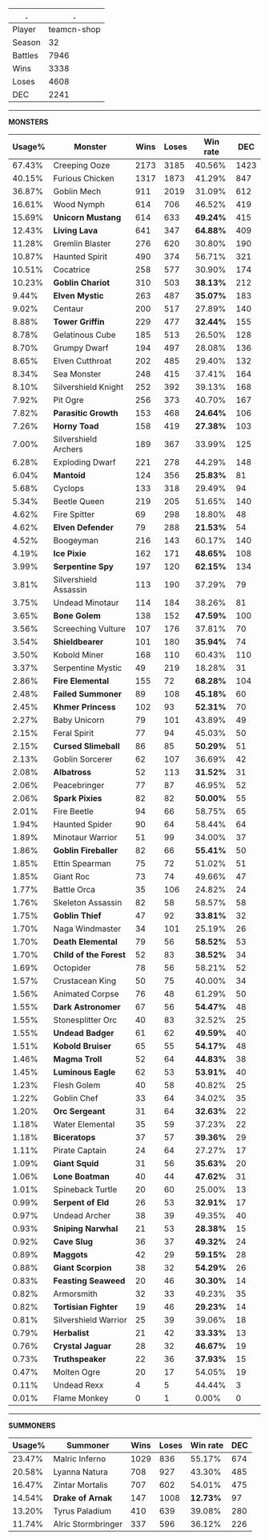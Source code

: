 .|.
|-|-
Player|teamcn-shop
Season|32
Battles|7946
Wins|3338
Loses|4608
DEC|2241

---
**MONSTERS**

Usage%|Monster|Wins|Loses|Win rate|DEC|
-|-|-|-|-|-|
67.43%|Creeping Ooze|2173|3185|40.56%|1423|
40.15%|Furious Chicken|1317|1873|41.29%|847|
36.87%|Goblin Mech|911|2019|31.09%|612|
16.61%|Wood Nymph|614|706|46.52%|419|
15.69%|**Unicorn Mustang**|614|633|**49.24%**|415|
12.43%|**Living Lava**|641|347|**64.88%**|409|
11.28%|Gremlin Blaster|276|620|30.80%|190|
10.87%|Haunted Spirit|490|374|56.71%|321|
10.51%|Cocatrice|258|577|30.90%|174|
10.23%|**Goblin Chariot**|310|503|**38.13%**|212|
9.44%|**Elven Mystic**|263|487|**35.07%**|183|
9.02%|Centaur|200|517|27.89%|140|
8.88%|**Tower Griffin**|229|477|**32.44%**|155|
8.78%|Gelatinous Cube|185|513|26.50%|128|
8.70%|Grumpy Dwarf|194|497|28.08%|136|
8.65%|Elven Cutthroat|202|485|29.40%|132|
8.34%|Sea Monster|248|415|37.41%|164|
8.10%|Silvershield Knight|252|392|39.13%|168|
7.92%|Pit Ogre|256|373|40.70%|167|
7.82%|**Parasitic Growth**|153|468|**24.64%**|106|
7.26%|**Horny Toad**|158|419|**27.38%**|103|
7.00%|Silvershield Archers|189|367|33.99%|125|
6.28%|Exploding Dwarf|221|278|44.29%|148|
6.04%|**Mantoid**|124|356|**25.83%**|81|
5.68%|Cyclops|133|318|29.49%|94|
5.34%|Beetle Queen|219|205|51.65%|140|
4.62%|Fire Spitter|69|298|18.80%|48|
4.62%|**Elven Defender**|79|288|**21.53%**|54|
4.52%|Boogeyman|216|143|60.17%|140|
4.19%|**Ice Pixie**|162|171|**48.65%**|108|
3.99%|**Serpentine Spy**|197|120|**62.15%**|134|
3.81%|Silvershield Assassin|113|190|37.29%|79|
3.75%|Undead Minotaur|114|184|38.26%|81|
3.65%|**Bone Golem**|138|152|**47.59%**|100|
3.56%|Screeching Vulture|107|176|37.81%|70|
3.54%|**Shieldbearer**|101|180|**35.94%**|74|
3.50%|Kobold Miner|168|110|60.43%|110|
3.37%|Serpentine Mystic|49|219|18.28%|31|
2.86%|**Fire Elemental**|155|72|**68.28%**|104|
2.48%|**Failed Summoner**|89|108|**45.18%**|60|
2.45%|**Khmer Princess**|102|93|**52.31%**|70|
2.27%|Baby Unicorn|79|101|43.89%|49|
2.15%|Feral Spirit|77|94|45.03%|50|
2.15%|**Cursed Slimeball**|86|85|**50.29%**|51|
2.13%|Goblin Sorcerer|62|107|36.69%|42|
2.08%|**Albatross**|52|113|**31.52%**|31|
2.06%|Peacebringer|77|87|46.95%|52|
2.06%|**Spark Pixies**|82|82|**50.00%**|55|
2.01%|Fire Beetle|94|66|58.75%|65|
1.94%|Haunted Spider|90|64|58.44%|64|
1.89%|Minotaur Warrior|51|99|34.00%|37|
1.86%|**Goblin Fireballer**|82|66|**55.41%**|50|
1.85%|Ettin Spearman|75|72|51.02%|51|
1.85%|Giant Roc|73|74|49.66%|47|
1.77%|Battle Orca|35|106|24.82%|24|
1.76%|Skeleton Assassin|82|58|58.57%|58|
1.75%|**Goblin Thief**|47|92|**33.81%**|32|
1.70%|Naga Windmaster|34|101|25.19%|26|
1.70%|**Death Elemental**|79|56|**58.52%**|53|
1.70%|**Child of the Forest**|52|83|**38.52%**|34|
1.69%|Octopider|78|56|58.21%|52|
1.57%|Crustacean King|50|75|40.00%|34|
1.56%|Animated Corpse|76|48|61.29%|50|
1.55%|**Dark Astronomer**|67|56|**54.47%**|48|
1.55%|Stonesplitter Orc|40|83|32.52%|25|
1.55%|**Undead Badger**|61|62|**49.59%**|40|
1.51%|**Kobold Bruiser**|65|55|**54.17%**|48|
1.46%|**Magma Troll**|52|64|**44.83%**|38|
1.45%|**Luminous Eagle**|62|53|**53.91%**|40|
1.23%|Flesh Golem|40|58|40.82%|25|
1.22%|Goblin Chef|33|64|34.02%|35|
1.20%|**Orc Sergeant**|31|64|**32.63%**|22|
1.18%|Water Elemental|35|59|37.23%|22|
1.18%|**Biceratops**|37|57|**39.36%**|29|
1.11%|Pirate Captain|24|64|27.27%|17|
1.09%|**Giant Squid**|31|56|**35.63%**|20|
1.06%|**Lone Boatman**|40|44|**47.62%**|31|
1.01%|Spineback Turtle|20|60|25.00%|13|
0.99%|**Serpent of Eld**|26|53|**32.91%**|17|
0.97%|Undead Archer|38|39|49.35%|40|
0.93%|**Sniping Narwhal**|21|53|**28.38%**|15|
0.92%|**Cave Slug**|36|37|**49.32%**|24|
0.89%|**Maggots**|42|29|**59.15%**|28|
0.88%|**Giant Scorpion**|38|32|**54.29%**|26|
0.83%|**Feasting Seaweed**|20|46|**30.30%**|14|
0.82%|Armorsmith|32|33|49.23%|35|
0.82%|**Tortisian Fighter**|19|46|**29.23%**|14|
0.81%|Silvershield Warrior|25|39|39.06%|18|
0.79%|**Herbalist**|21|42|**33.33%**|13|
0.76%|**Crystal Jaguar**|28|32|**46.67%**|19|
0.73%|**Truthspeaker**|22|36|**37.93%**|15|
0.47%|Molten Ogre|20|17|54.05%|19|
0.11%|Undead Rexx|4|5|44.44%|3|
0.01%|Flame Monkey|0|1|0.00%|0|

---
**SUMMONERS**

Usage%|Summoner|Wins|Loses|Win rate|DEC|
-|-|-|-|-|-|
23.47%|Malric Inferno|1029|836|55.17%|674|
20.58%|Lyanna Natura|708|927|43.30%|485|
16.47%|Zintar Mortalis|707|602|54.01%|475|
14.54%|**Drake of Arnak**|147|1008|**12.73%**|97|
13.20%|Tyrus Paladium|410|639|39.08%|280|
11.74%|Alric Stormbringer|337|596|36.12%|226|
